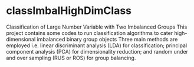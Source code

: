 # classImbalHighDimClass
Classification of Large Number Variable with Two Imbalanced Groups
This project contains some codes to run classification algorithms to cater high-dimensional imbalanced binary group objects
Three main methods are employed i.e. linear discriminant analysis (LDA) for classification; principal component analysis (PCA) for dimensionality reduction; and random under and over sampling (RUS or ROS) for group balancing.
